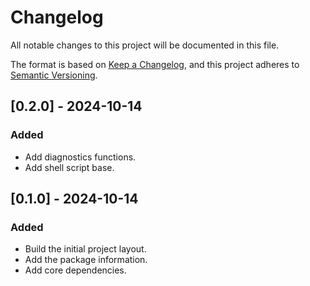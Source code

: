 # Changelog

All notable changes to this project will be documented in this file.

The format is based on [Keep a Changelog](https://keepachangelog.com/en/1.1.0/),
and this project adheres to [Semantic Versioning](https://semver.org/spec/v2.0.0.html).

<!-- Title Format : 'Unreleased' or '[VERSION] - DATE(yyyy-MM-dd)' -->
<!-- Section Types : Added, Changed, Deprecated, Removed, Fixed, Security -->

<!--
## [Unreleased]

### Added
- (desc)
-->

## [0.2.0] - 2024-10-14

### Added
- Add diagnostics functions.
- Add shell script base.

## [0.1.0] - 2024-10-14

### Added
- Build the initial project layout.
- Add the package information.
- Add core dependencies.